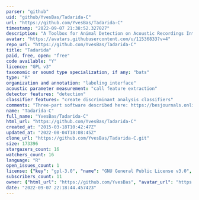```yaml
---
parser: "github"
uid: "github/YvesBas/Tadarida-C"
url: "https://github.com/YvesBas/Tadarida-C"
timestamp: "2022-09-07 21:38:52.327027"
description: "A Toolbox for Animal Detection on Acoustic Recordings Integrating Discriminant Analysis - Classification part"
avatar: "https://avatars.githubusercontent.com/u/11536833?v=4"
repo_url: "https://github.com/YvesBas/Tadarida-C"
title: "Tadarida"
paid, free, open: "free"
code available: "Y"
licence: "GPL v3"
taxonomic or sound type specialization, if any: "bats"
type: "R"
organization and annotation: "labeling interface"
acoustic parameter measurement: "call feature extraction"
detector features: "detection"
classifier features: "create discriminant analysis classifiers"
comments: "Three-part software described here: https://besjournals.onlinelibrary.wiley.com/doi/abs/10.1111/2041-210X.13721?campaign=wolearlyview"
name: "Tadarida-C"
full_name: "YvesBas/Tadarida-C"
html_url: "https://github.com/YvesBas/Tadarida-C"
created_at: "2015-03-18T10:42:47Z"
updated_at: "2022-08-04T18:08:45Z"
clone_url: "https://github.com/YvesBas/Tadarida-C.git"
size: 173396
stargazers_count: 16
watchers_count: 16
language: "R"
open_issues_count: 1
license: {"key": "gpl-3.0", "name": "GNU General Public License v3.0", "spdx_id": "GPL-3.0", "url": "https://api.github.com/licenses/gpl-3.0", "node_id": "MDc6TGljZW5zZTk="}
subscribers_count: 11
owner: {"html_url": "https://github.com/YvesBas", "avatar_url": "https://avatars.githubusercontent.com/u/11536833?v=4", "login": "YvesBas", "type": "User"}
date: "2022-09-07 22:18:44.457423"
---
```

